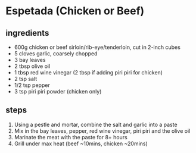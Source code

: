 # Espetada (Chicken or Beef)

## ingredients
* 600g chicken or beef sirloin/rib-eye/tenderloin, cut in 2-inch cubes
* 5 cloves garlic, coarsely chopped
* 3 bay leaves
* 2 tbsp olive oil
* 1 tbsp red wine vinegar (2 tbsp if adding piri piri for chicken)
* 2 tsp salt
* 1/2 tsp pepper
* 3 tsp piri piri powder (chicken only)

## steps
1. Using a pestle and mortar, combine the salt and garlic into a paste
2. Mix in the bay leaves, pepper, red wine vinegar, piri piri and the olive oil
3. Marinate the meat with the paste for 8+ hours
4. Grill under max heat (beef ~10mins, chicken ~20mins)